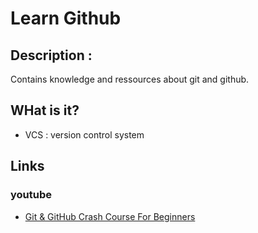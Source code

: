 # Learn Github

## Description : 
Contains knowledge and ressources about git and github.

## WHat is it?
  * VCS : version control system

## Links

### youtube 
  * [Git & GitHub Crash Course For Beginners](https://www.youtube.com/watch?v=SWYqp7iY_Tc)
